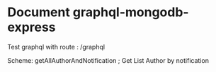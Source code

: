 <h1>Document graphql-mongodb-express </h1> 
<p>Test graphql with route : /graphql </p> 
<p>Scheme: getAllAuthorAndNotification  ; <span>Get List Author by notification </span></p>
